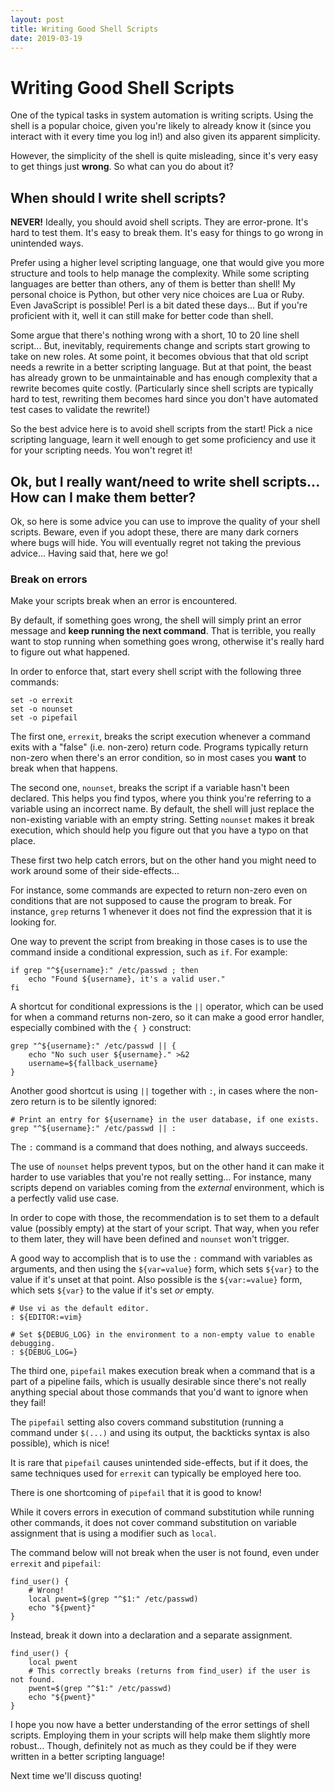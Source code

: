 ```yaml
---
layout: post
title: Writing Good Shell Scripts
date: 2019-03-19
---
```


# Writing Good Shell Scripts

One of the typical tasks in system automation is writing scripts. Using the
shell is a popular choice, given you're likely to already know it (since you
interact with it every time you log in!) and also given its apparent simplicity.

However, the simplicity of the shell is quite misleading, since it's very easy
to get things just **wrong**. So what can you do about it?

## When should I write shell scripts?

**NEVER!** Ideally, you should avoid shell scripts. They are error-prone. It's
hard to test them. It's easy to break them. It's easy for things to go wrong in
unintended ways.

Prefer using a higher level scripting language, one that would give you more
structure and tools to help manage the complexity. While some scripting
languages are better than others, any of them is better than shell! My personal
choice is Python, but other very nice choices are Lua or Ruby. Even JavaScript
is possible! Perl is a bit dated these days... But if you're proficient with it,
well it can still make for better code than shell.

Some argue that there's nothing wrong with a short, 10 to 20 line shell
script... But, inevitably, requirements change and scripts start growing to take
on new roles. At some point, it becomes obvious that that old script needs a
rewrite in a better scripting language. But at that point, the beast has already
grown to be unmaintainable and has enough complexity that a rewrite becomes
quite costly. (Particularly since shell scripts are typically hard to test,
rewriting them becomes hard since you don't have automated test cases to
validate the rewrite!)

So the best advice here is to avoid shell scripts from the start! Pick a nice
scripting language, learn it well enough to get some proficiency and use it for
your scripting needs. You won't regret it!

## Ok, but I really want/need to write shell scripts... How can I make them better?

Ok, so here is some advice you can use to improve the quality of your shell
scripts. Beware, even if you adopt these, there are many dark corners where bugs
will hide. You will eventually regret not taking the previous advice... Having
said that, here we go!

### Break on errors

Make your scripts break when an error is encountered.

By default, if something goes wrong, the shell will simply print an error
message and **keep running the next command**. That is terrible, you really want
to stop running when something goes wrong, otherwise it's really hard to figure
out what happened.

In order to enforce that, start every shell script with the following three
commands:

```shell
set -o errexit
set -o nounset
set -o pipefail
```

The first one, `errexit`, breaks the script execution whenever a command exits
with a "false" (i.e. non-zero) return code. Programs typically return non-zero
when there's an error condition, so in most cases you **want** to break when
that happens.

The second one, `nounset`, breaks the script if a variable hasn't been declared.
This helps you find typos, where you think you're referring to a variable using
an incorrect name. By default, the shell will just replace the non-existing
variable with an empty string. Setting `nounset` makes it break execution, which
should help you figure out that you have a typo on that place.

These first two help catch errors, but on the other hand you might need to work
around some of their side-effects...

For instance, some commands are expected to return non-zero even on conditions
that are not supposed to cause the program to break. For instance, `grep`
returns 1 whenever it does not find the expression that it is looking for.

One way to prevent the script from breaking in those cases is to use the command
inside a conditional expression, such as `if`. For example:

```shell
if grep "^${username}:" /etc/passwd ; then
    echo "Found ${username}, it's a valid user."
fi
```

A shortcut for conditional expressions is the `||` operator, which can be used
for when a command returns non-zero, so it can make a good error handler,
especially combined with the `{ }` construct:

```shell
grep "^${username}:" /etc/passwd || {
    echo "No such user ${username}." >&2
    username=${fallback_username}
}
```

Another good shortcut is using `||` together with `:`, in cases where the
non-zero return is to be silently ignored:

```shell
# Print an entry for ${username} in the user database, if one exists.
grep "^${username}:" /etc/passwd || :
```

The `:` command is a command that does nothing, and always succeeds.

The use of `nounset` helps prevent typos, but on the other hand it can make it
harder to use variables that you're not really setting... For instance, many
scripts depend on variables coming from the _external_ environment, which is a
perfectly valid use case.

In order to cope with those, the recommendation is to set them to a default
value (possibly empty) at the start of your script. That way, when you refer to
them later, they will have been defined and `nounset` won't trigger.

A good way to accomplish that is to use the `:` command with variables as
arguments, and then using the `${var=value}` form, which sets `${var}` to the
value if it's unset at that point. Also possible is the `${var:=value}` form,
which sets `${var}` to the value if it's set *or* empty.

```shell
# Use vi as the default editor.
: ${EDITOR:=vim}

# Set ${DEBUG_LOG} in the environment to a non-empty value to enable debugging.
: ${DEBUG_LOG=}
```

The third one, `pipefail` makes execution break when a command that is a part of
a pipeline fails, which is usually desirable since there's not really anything
special about those commands that you'd want to ignore when they fail!

The `pipefail` setting also covers command substitution (running a command under
`$(...)` and using its output, the backticks syntax is also possible), which is
nice!

It is rare that `pipefail` causes unintended side-effects, but if it does, the
same techniques used for `errexit` can typically be employed here too.

There is one shortcoming of `pipefail` that it is good to know!

While it covers errors in execution of command substitution while running other
commands, it does not cover command substitution on variable assignment that is
using a modifier such as `local`.

The command below will not break when the user is not found, even under
`errexit` and `pipefail`:

```shell
find_user() {
    # Wrong!
    local pwent=$(grep "^$1:" /etc/passwd)
    echo "${pwent}"
}
```

Instead, break it down into a declaration and a separate assignment.

```shell
find_user() {
    local pwent
    # This correctly breaks (returns from find_user) if the user is not found.
    pwent=$(grep "^$1:" /etc/passwd)
    echo "${pwent}"
}
```

I hope you now have a better understanding of the error settings of shell
scripts. Employing them in your scripts will help make them slightly more
robust... Though, definitely not as much as they could be if they were written
in a better scripting language!

Next time we'll discuss quoting!

